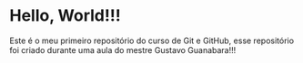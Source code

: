 # Hello, World!!!
 Este é o meu primeiro repositório do curso de Git e GitHub, esse repositório foi criado durante uma aula do mestre Gustavo Guanabara!!!
